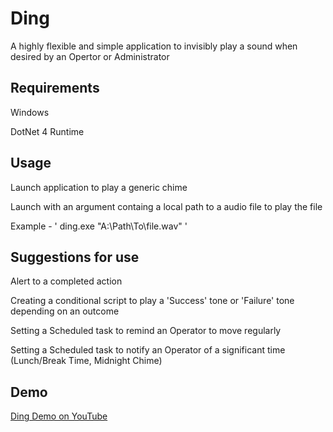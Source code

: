 # Ding

A highly flexible and simple application to invisibly play a sound when desired by an Opertor or Administrator


## Requirements

Windows

DotNet 4 Runtime


## Usage

Launch application to play a generic chime

Launch with an argument containg a local path to a audio file to play the file

Example - ' ding.exe "A:\Path\To\file.wav" '


## Suggestions for use

Alert to a completed action

Creating a conditional script to play a 'Success' tone or 'Failure' tone depending on an outcome

Setting a Scheduled task to remind an Operator to move regularly

Setting a Scheduled task to notify an Operator of a significant time (Lunch/Break Time, Midnight Chime)


## Demo

[Ding Demo on YouTube](https://youtu.be/OJHtrAIaylw)
